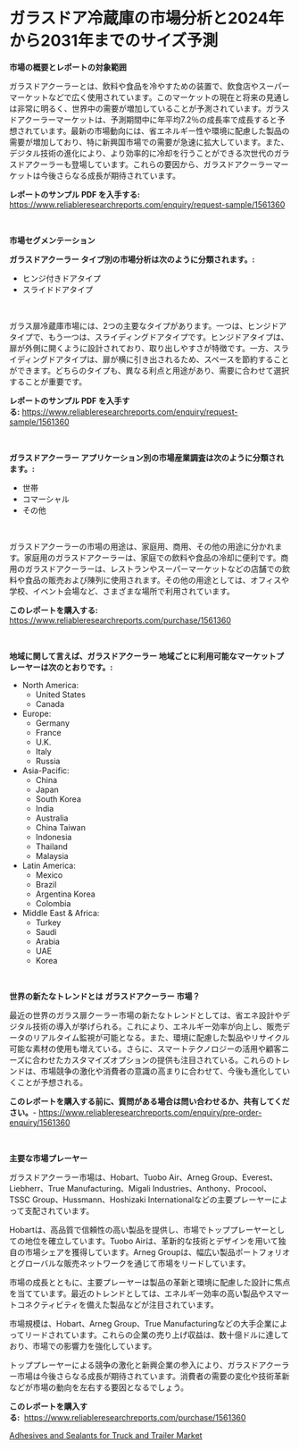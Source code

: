 <p><h1>ガラスドア冷蔵庫の市場分析と2024年から2031年までのサイズ予測</h1></p><p><strong>市場の概要とレポートの対象範囲</strong></p>
<p><p>ガラスドアクーラーとは、飲料や食品を冷やすための装置で、飲食店やスーパーマーケットなどで広く使用されています。このマーケットの現在と将来の見通しは非常に明るく、世界中の需要が増加していることが予測されています。ガラスドアクーラーマーケットは、予測期間中に年平均7.2％の成長率で成長すると予想されています。最新の市場動向には、省エネルギー性や環境に配慮した製品の需要が増加しており、特に新興国市場での需要が急速に拡大しています。また、デジタル技術の進化により、より効率的に冷却を行うことができる次世代のガラスドアクーラーも登場しています。これらの要因から、ガラスドアクーラーマーケットは今後さらなる成長が期待されています。</p></p>
<p><strong>レポートのサンプル PDF を入手する:</strong> <a href="https://www.reliableresearchreports.com/enquiry/request-sample/1561360">https://www.reliableresearchreports.com/enquiry/request-sample/1561360</a></p>
<p>&nbsp;</p>
<p><strong>市場セグメンテーション</strong></p>
<p><strong>ガラスドアクーラー タイプ別の市場分析は次のように分類されます。:</strong></p>
<p><ul><li>ヒンジ付きドアタイプ</li><li>スライドドアタイプ</li></ul></p>
<p>&nbsp;</p>
<p><p>ガラス扉冷蔵庫市場には、2つの主要なタイプがあります。一つは、ヒンジドアタイプで、もう一つは、スライディングドアタイプです。ヒンジドアタイプは、扉が外側に開くように設計されており、取り出しやすさが特徴です。一方、スライディングドアタイプは、扉が横に引き出されるため、スペースを節約することができます。どちらのタイプも、異なる利点と用途があり、需要に合わせて選択することが重要です。</p></p>
<p><strong>レポートのサンプル PDF を入手する:</strong>&nbsp;<a href="https://www.reliableresearchreports.com/enquiry/request-sample/1561360">https://www.reliableresearchreports.com/enquiry/request-sample/1561360</a></p>
<p>&nbsp;</p>
<p><strong> ガラスドアクーラー アプリケーション別の市場産業調査は次のように分類されます。:</strong></p>
<p><ul><li>世帯</li><li>コマーシャル</li><li>その他</li></ul></p>
<p>&nbsp;</p>
<p><p>ガラスドアクーラーの市場の用途は、家庭用、商用、その他の用途に分かれます。家庭用のガラスドアクーラーは、家庭での飲料や食品の冷却に便利です。商用のガラスドアクーラーは、レストランやスーパーマーケットなどの店舗での飲料や食品の販売および陳列に使用されます。その他の用途としては、オフィスや学校、イベント会場など、さまざまな場所で利用されています。</p></p>
<p><strong>このレポートを購入する:</strong>&nbsp; <a href="https://www.reliableresearchreports.com/purchase/1561360">https://www.reliableresearchreports.com/purchase/1561360</a></p>
<p>&nbsp;</p>
<p><strong>地域に関して言えば、ガラスドアクーラー 地域ごとに利用可能なマーケットプレーヤーは次のとおりです。:</strong></p>
<p><ul>
    <li>
        North America:
        <ul>
            <li>United States</li>
            <li>Canada</li>
        </ul>
    </li>
    <li>
        Europe:
        <ul>
            <li>Germany</li>
            <li>France</li>
            <li>U.K.</li>
            <li>Italy</li>
            <li>Russia</li>
        </ul>
    </li>
    <li>
        Asia-Pacific:
        <ul>
            <li>China</li>
            <li>Japan</li>
            <li>South Korea</li>
            <li>India</li>
            <li>Australia</li>
            <li>China Taiwan</li>
            <li>Indonesia</li>
            <li>Thailand</li>
            <li>Malaysia</li>
        </ul>
    </li>
    <li>
        Latin America:
        <ul>
            <li>Mexico</li>
            <li>Brazil</li>
            <li>Argentina Korea</li>
            <li>Colombia</li>
        </ul>
    </li>
    <li>
        Middle East & Africa:
        <ul>
            <li>Turkey</li>
            <li>Saudi</li>
            <li>Arabia</li>
            <li>UAE</li>
            <li>Korea</li>
        </ul>
    </li>
    </ul></p>
<p>&nbsp;</p>
<p><strong>世界の新たなトレンドとは ガラスドアクーラー 市場？</strong></p>
<p><p>最近の世界のガラス扉クーラー市場の新たなトレンドとしては、省エネ設計やデジタル技術の導入が挙げられる。これにより、エネルギー効率が向上し、販売データのリアルタイム監視が可能となる。また、環境に配慮した製品やリサイクル可能な素材の使用も増えている。さらに、スマートテクノロジーの活用や顧客ニーズに合わせたカスタマイズオプションの提供も注目されている。これらのトレンドは、市場競争の激化や消費者の意識の高まりに合わせて、今後も進化していくことが予想される。</p></p>
<p><strong>このレポートを購入する前に、質問がある場合は問い合わせるか、共有してください。</strong>- <a href="https://www.reliableresearchreports.com/enquiry/pre-order-enquiry/1561360">https://www.reliableresearchreports.com/enquiry/pre-order-enquiry/1561360</a></p>
<p>&nbsp;</p>
<p><strong>主要な市場プレーヤー</strong></p>
<p><p>ガラスドアクーラー市場は、Hobart、Tuobo Air、Arneg Group、Everest、Liebherr、True Manufacturing、Migali Industries、Anthony、Procool、TSSC Group、Hussmann、Hoshizaki Internationalなどの主要プレーヤーによって支配されています。</p><p>Hobartは、高品質で信頼性の高い製品を提供し、市場でトッププレーヤーとしての地位を確立しています。Tuobo Airは、革新的な技術とデザインを用いて独自の市場シェアを獲得しています。Arneg Groupは、幅広い製品ポートフォリオとグローバルな販売ネットワークを通じて市場をリードしています。</p><p>市場の成長とともに、主要プレーヤーは製品の革新と環境に配慮した設計に焦点を当てています。最近のトレンドとしては、エネルギー効率の高い製品やスマートコネクティビティを備えた製品などが注目されています。</p><p>市場規模は、Hobart、Arneg Group、True Manufacturingなどの大手企業によってリードされています。これらの企業の売り上げ収益は、数十億ドルに達しており、市場での影響力を強化しています。</p><p>トッププレーヤーによる競争の激化と新興企業の参入により、ガラスドアクーラー市場は今後さらなる成長が期待されています。消費者の需要の変化や技術革新などが市場の動向を左右する要因となるでしょう。</p></p>
<p><strong>このレポートを購入する:</strong>&nbsp;&nbsp;<a href="https://www.reliableresearchreports.com/purchase/1561360">https://www.reliableresearchreports.com/purchase/1561360</a></p>
<p><p><a href="https://cedar-agate-3da.notion.site/Adhesives-and-Sealants-for-Truck-and-Trailer-Market-Size-Global-Industry-Overview-Market-Segmentat-52591ab6bc7c4af6a92c88e0b562ca9d">Adhesives and Sealants for Truck and Trailer Market</a></p></p>